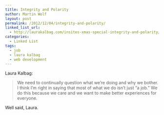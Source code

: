 ```yaml
---
title: Integrity and Polarity
author: Martin Wolf
layout: post
permalink: /2012/12/04/integrity-and-polarity/
linked_list_url:
  - http://laurakalbag.com/insites-xmas-special-integrity-and-polarity/
categories:
  - Linked List
tags:
  - job
  - laura kalbag
  - web development
---
```

<p class="linked-list-quote-author">
  Laura Kalbag:
</p>

> We need to continually question what we’re doing and why we bother. I think I’m right in saying that most of what we do isn’t just “a job.” We do this because we care and we want to make better experiences for everyone.

Well said, Laura.
